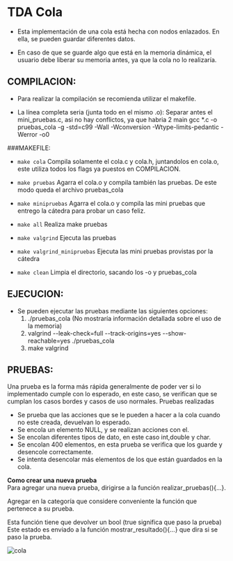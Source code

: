 # TDA Cola
* Esta implementación de una cola está hecha con nodos enlazados. En ella, se pueden guardar diferentes datos. 

* En caso de que se guarde algo que está en la memoria dinámica, el usuario debe liberar su memoria antes, ya que la cola no lo realizaría.

## COMPILACION:
* Para realizar la compilación se recomienda utilizar el makefile.

* La línea completa seria (junta todo en el mismo .o):
Separar antes el mini_pruebas.c, asi no hay conflictos, ya que habria 2 main
gcc *.c -o pruebas_cola -g -std=c99 -Wall -Wconversion -Wtype-limits-pedantic -Werror -o0

###MAKEFILE:
* ```make cola```
	Compila solamente el cola.c y cola.h, juntandolos en cola.o, este utiliza todos los flags ya puestos en COMPILACION.

* ```make pruebas```
	Agarra el cola.o y compila también las pruebas. De este modo queda el archivo pruebas_cola

* ```make minipruebas```
	Agarra el cola.o y compila las mini pruebas que entrego la cátedra para probar un caso feliz.

* ```make all```
	Realiza make pruebas

* ```make valgrind```
	Ejecuta las pruebas

* ```make valgrind_minipruebas```
	Ejecuta las mini pruebas provistas por la cátedra

* ```make clean```
	Limpia el directorio, sacando los -o y pruebas_cola

## EJECUCION:
* Se pueden ejecutar las pruebas mediante las siguientes opciones:
	1) ./pruebas_cola (No mostraría información detallada sobre el uso de la memoria)
	2) valgrind --leak-check=full --track-origins=yes --show-reachable=yes ./pruebas_cola
	3) make valgrind

## PRUEBAS:
Una prueba es la forma más rápida generalmente de poder ver si lo implementado cumple con lo esperado, en este caso, se verifican que se cumplan los casos bordes y casos de uso normales.
Pruebas realizadas
* Se prueba que las acciones que se le pueden a hacer a la cola cuando no este creada, devuelvan lo esperado.
* Se encola un elemento NULL, y se realizan acciones con el.
* Se encolan diferentes tipos de dato, en este caso int,double y char.
* Se encolan 400 elementos, en esta prueba se verifica que los guarde y desencole correctamente.
* Se intenta desencolar más elementos de los que están guardados en la cola.

**Como crear una nueva prueba**  
Para agregar una nueva prueba, dirigirse a la función realizar_pruebas(){...}.

Agregar en la categoría que considere conveniente la función que pertenece a su prueba.

Esta función tiene que devolver un bool (true significa que paso la prueba)
Este estado es enviado a la función mostrar_resultado(){...} que dira si se paso la prueba.

![cola](https://upload.wikimedia.org/wikipedia/commons/thumb/5/52/Data_Queue.svg/1200px-Data_Queue.svg.png "cola")